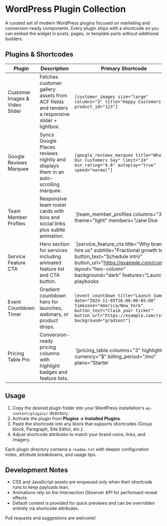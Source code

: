 # WordPress Plugin Collection

A curated set of modern WordPress plugins focused on marketing and conversion-ready components. Every plugin ships with a shortcode so you can embed the widget in posts, pages, or template parts without additional builders.

## Plugins & Shortcodes

| Plugin | Description | Primary Shortcode |
| --- | --- | --- |
| Customer Images & Video Slider | Fetches customer gallery assets from ACF fields and renders a responsive slider + lightbox. | `[customer_images size="large" columns="3" title="Happy Customers" product_id="123"]` |
| Google Reviews Marquee | Syncs Google Places reviews nightly and displays them in an auto-scrolling marquee. | `[google_reviews_marquee title="What Our Customers Say" limit="24" min_rating="4.8" autoplay="true" speed="normal"]` |
| Team Member Profiles | Responsive team roster cards with bios and social links plus subtle animation. | `[team_member_profiles columns="3" theme="light" members="Jane Doe|CEO|https://example.com/jane.jpg|Lead visionary.|LinkedIn~https://linkedin.com/in/janedoe"]` |
| Service Feature CTA | Hero section for services including animated feature list and CTA button. | `[service_feature_cta title="Why brands hire us" subtitle="Fractional growth team" button_text="Schedule intro" button_url="https://example.com/contact" layout="two-column" background="dark" features="Launch playbooks|Validated experiments shipped in 14 days.;Retention audits|Plug the leaks."]` |
| Event Countdown Timer | Gradient countdown hero for launches, webinars, or product drops. | `[event_countdown title="Launch Summit" date="2024-11-05T16:00:00-05:00" timezone="America/New_York" button_text="Claim your ticket" button_url="https://example.com/rsvp" background="gradient"]` |
| Pricing Table Pro | Conversion-ready pricing columns with highlight badges and feature lists. | `[pricing_table columns="3" highlight="2" currency="$" billing_period="/mo" plans="Starter|29|For new teams.|Up to 3 seats,Email support;Growth|79|Automation and insights.|Unlimited seats,Priority support|Most popular|Start trial|https://example.com/growth|14-day trial;Enterprise|149|Dedicated success.|Custom contracts,SAML SSO|Best value|Talk to sales|https://example.com/enterprise"]` |

## Usage

1. Copy the desired plugin folder into your WordPress installation's `wp-content/plugins/` directory.
2. Activate the plugin from **Plugins → Installed Plugins**.
3. Paste the shortcode into any block that supports shortcodes (Group block, Paragraph, Site Editor, etc.).
4. Adjust shortcode attributes to match your brand voice, links, and imagery.

Each plugin directory contains a `readme.txt` with deeper configuration notes, attribute breakdowns, and usage tips.

## Development Notes

- CSS and JavaScript assets are enqueued only when their shortcode runs to keep payloads lean.
- Animations rely on the Intersection Observer API for performant reveal effects.
- Default content is provided for quick previews and can be overridden entirely via shortcode attributes.

Pull requests and suggestions are welcome!

